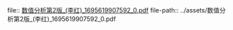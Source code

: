 file:: [数值分析第2版_(李红)_1695619907592_0.pdf](../assets/数值分析第2版_(李红)_1695619907592_0.pdf)
file-path:: ../assets/数值分析第2版_(李红)_1695619907592_0.pdf
